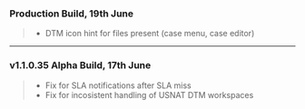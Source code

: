 ### Production Build, 19th June
> - DTM icon hint for files present (case menu, case editor)
---

### v1.1.0.35 Alpha Build, 17th June
> - Fix for SLA notifications after SLA miss
> - Fix for incosistent handling of USNAT DTM workspaces
